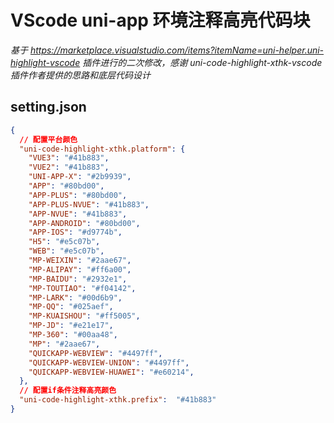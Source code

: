 # VScode  uni-app 环境注释高亮代码块

*基于 https://marketplace.visualstudio.com/items?itemName=uni-helper.uni-highlight-vscode 插件进行的二次修改，感谢 uni-code-highlight-xthk-vscode 插件作者提供的思路和底层代码设计*

## **setting.json**

```json
{
  // 配置平台颜色
  "uni-code-highlight-xthk.platform": {
    "VUE3": "#41b883",
    "VUE2": "#41b883",
    "UNI-APP-X": "#2b9939",
    "APP": "#80bd00",
    "APP-PLUS": "#80bd00",
    "APP-PLUS-NVUE": "#41b883",
    "APP-NVUE": "#41b883",
    "APP-ANDROID": "#80bd00",
    "APP-IOS": "#d9774b",
    "H5": "#e5c07b",
    "WEB": "#e5c07b",
    "MP-WEIXIN": "#2aae67",
    "MP-ALIPAY": "#ff6a00",
    "MP-BAIDU": "#2932e1",
    "MP-TOUTIAO": "#f04142",
    "MP-LARK": "#00d6b9",
    "MP-QQ": "#025aef",
    "MP-KUAISHOU": "#ff5005",
    "MP-JD": "#e21e17",
    "MP-360": "#00aa48",
    "MP": "#2aae67",
    "QUICKAPP-WEBVIEW": "#4497ff",
    "QUICKAPP-WEBVIEW-UNION": "#4497ff",
    "QUICKAPP-WEBVIEW-HUAWEI": "#e60214",
  },
  // 配置if条件注释高亮颜色
  "uni-code-highlight-xthk.prefix":  "#41b883"
}
```

